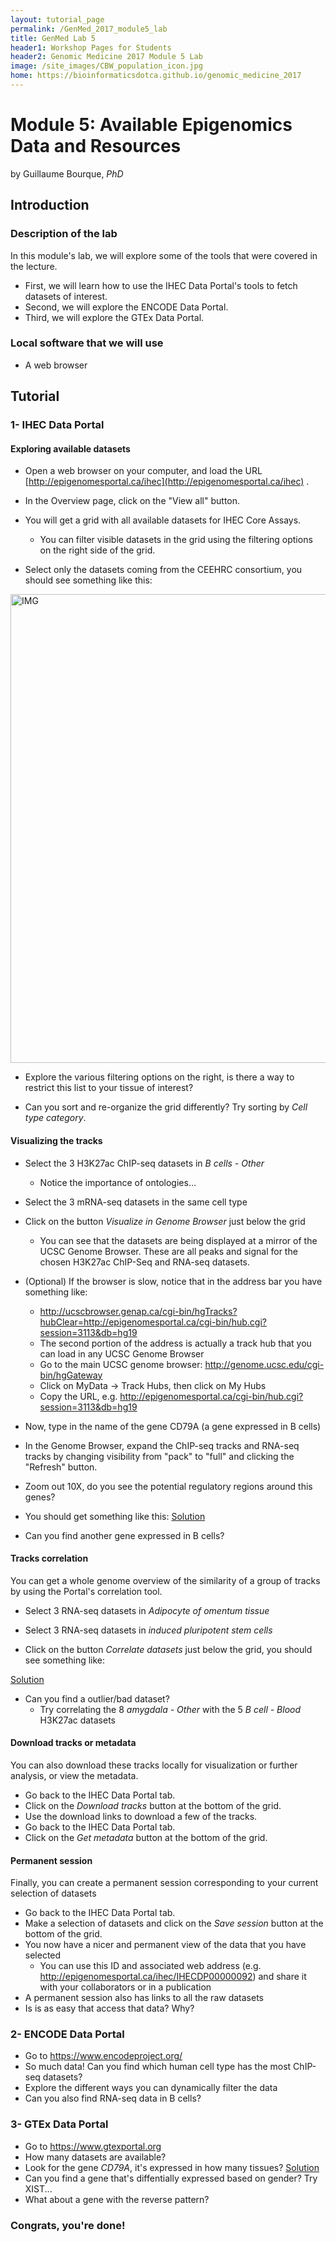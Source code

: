 ```yaml
---
layout: tutorial_page
permalink: /GenMed_2017_module5_lab
title: GenMed Lab 5
header1: Workshop Pages for Students
header2: Genomic Medicine 2017 Module 5 Lab
image: /site_images/CBW_population_icon.jpg
home: https://bioinformaticsdotca.github.io/genomic_medicine_2017
---
```


# Module 5: Available Epigenomics Data and Resources

by Guillaume Bourque, *PhD*

## Introduction

### Description of the lab
In this module's lab, we will explore some of the tools that were covered in the lecture.

* First, we will learn how to use the IHEC Data Portal's tools to fetch datasets of interest.
* Second, we will explore the ENCODE Data Portal.
* Third, we will explore the GTEx Data Portal.

### Local software that we will use
* A web browser


## Tutorial

### 1- IHEC Data Portal

#### Exploring available datasets
* Open a web browser on your computer, and load the URL [http://epigenomesportal.ca/ihec](http://epigenomesportal.ca/ihec) .

* In the Overview page, click on the "View all" button.

* You will get a grid with all available datasets for IHEC Core Assays.
    * You can filter visible datasets in the grid using the filtering options on the right side of the grid.

* Select only the datasets coming from the CEEHRC consortium, you should see something like this:

<img src="https://bioinformaticsdotca.github.io/Genomic_Med_2017/img/ihec_data.jpeg" alt="IMG" width="750" />

* Explore the various filtering options on the right, is there a way to restrict this list to your tissue of interest?

* Can you sort and re-organize the grid differently? Try sorting by *Cell type category*.

#### Visualizing the tracks

* Select the 3 H3K27ac ChIP-seq datasets in *B cells - Other*
   * Notice the importance of ontologies...
   
* Select the 3 mRNA-seq datasets in the same cell type

* Click on the button *Visualize in Genome Browser* just below the grid
   * You can see that the datasets are being displayed at a mirror of the UCSC Genome Browser. These are all peaks and signal for the chosen H3K27ac ChIP-Seq and RNA-seq datasets. 

* (Optional) If the browser is slow, notice that in the address bar you have something like:
   * http://ucscbrowser.genap.ca/cgi-bin/hgTracks?hubClear=http://epigenomesportal.ca/cgi-bin/hub.cgi?session=3113&db=hg19
   * The second portion of the address is actually a track hub that you can load in any UCSC Genome Browser
   * Go to the main UCSC genome browser: http://genome.ucsc.edu/cgi-bin/hgGateway
   * Click on MyData -> Track Hubs, then click on My Hubs
   * Copy the URL, e.g. http://epigenomesportal.ca/cgi-bin/hub.cgi?session=3113&db=hg19
   
* Now, type in the name of the gene CD79A (a gene expressed in B cells)
   
* In the Genome Browser, expand the ChIP-seq tracks and RNA-seq tracks by changing visibility from "pack" to "full" and clicking the "Refresh" button.

* Zoom out 10X, do you see the potential regulatory regions around this genes?

* You should get something like this: [Solution](https://github.com/bioinformaticsdotca/Genomic_Med_2017/blob/master/img/CD79A.jpg)

* Can you find another gene expressed in B cells?

#### Tracks correlation
You can get a whole genome overview of the similarity of a group of tracks by using the Portal's correlation tool.

* Select 3 RNA-seq datasets in *Adipocyte of omentum tissue*

* Select 3 RNA-seq datasets in *induced pluripotent stem cells*

* Click on the button *Correlate datasets* just below the grid, you should see something like:

[Solution](https://github.com/bioinformaticsdotca/Genomic_Med_2017/blob/master/img/correlation.jpeg)

* Can you find a outlier/bad dataset?
   * Try correlating the 8 *amygdala - Other* with the 5 *B cell - Blood* H3K27ac datasets 

#### Download tracks or metadata
You can also download these tracks locally for visualization or further analysis, or view the metadata.

* Go back to the IHEC Data Portal tab.
* Click on the *Download tracks* button at the bottom of the grid.
* Use the download links to download a few of the tracks.
* Go back to the IHEC Data Portal tab.
* Click on the *Get metadata* button at the bottom of the grid.

#### Permanent session
Finally, you can create a permanent session corresponding to your current selection of datasets

* Go back to the IHEC Data Portal tab.
* Make a selection of datasets and click on the *Save session* button at the bottom of the grid.
* You now have a nicer and permanent view of the data that you have selected
   * You can use this ID and associated web address (e.g. http://epigenomesportal.ca/ihec/IHECDP00000092) and share it with your collaborators or in a publication
* A permanent session also has links to all the raw datasets
* Is is as easy that access that data? Why?

### 2- ENCODE Data Portal

* Go to https://www.encodeproject.org/
* So much data! Can you find which human cell type has the most ChIP-seq datasets?
* Explore the different ways you can dynamically filter the data
* Can you also find RNA-seq data in B cells?

### 3- GTEx Data Portal

* Go to https://www.gtexportal.org
* How many datasets are available?
* Look for the gene *CD79A*, it's expressed in how many tissues? [Solution](https://github.com/bioinformaticsdotca/Genomic_Med_2017/blob/master/img/CD79A_gtex.jpeg)
* Can you find a gene that's diffentially expressed based on gender? Try XIST...
* What about a gene with the reverse pattern?

### Congrats, you're done!

